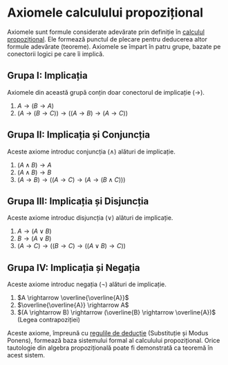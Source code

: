 # Axiomele calculului propozițional

Axiomele sunt formule considerate adevărate prin definiție în [calculul propozițional](./calculul-propozitiilor.md). Ele formează punctul de plecare pentru deducerea altor formule adevărate (teoreme). Axiomele se împart în patru grupe, bazate pe conectorii logici pe care îi implică.

## Grupa I: Implicația

Axiomele din această grupă conțin doar conectorul de implicație ($\rightarrow$).

1.  <span id="axioma-i1">$A \rightarrow (B \rightarrow A)$</span>
2.  <span id="axioma-i2">$(A \rightarrow (B \rightarrow C)) \rightarrow ((A \rightarrow B) \rightarrow (A \rightarrow C))$</span>

## Grupa II: Implicația și Conjuncția

Aceste axiome introduc conjuncția ($\land$) alături de implicație.

1.  <span id="axioma-ii1">$(A \land B) \rightarrow A$</span>
2.  <span id="axioma-ii2">$(A \land B) \rightarrow B$</span>
3.  <span id="axioma-ii3">$(A \rightarrow B) \rightarrow ((A \rightarrow C) \rightarrow (A \rightarrow (B \land C)))$</span>

## Grupa III: Implicația și Disjuncția

Aceste axiome introduc disjuncția ($\lor$) alături de implicație.

1.  <span id="axioma-iii1">$A \rightarrow (A \lor B)$</span>
2.  <span id="axioma-iii2">$B \rightarrow (A \lor B)$</span>
3.  <span id="axioma-iii3">$(A \rightarrow C) \rightarrow ((B \rightarrow C) \rightarrow ((A \lor B) \rightarrow C))$</span>

## Grupa IV: Implicația și Negația

Aceste axiome introduc negația ($\lnot$) alături de implicație.

1.  <span id="axioma-iv1">$A \rightarrow \overline{\overline{A}}$</span>
2.  <span id="axioma-iv2">$\overline{\overline{A}} \rightarrow A$</span>
3.  <span id="axioma-iv3">$(A \rightarrow B) \rightarrow (\overline{B} \rightarrow \overline{A})$</span> (Legea contrapoziției)

Aceste axiome, împreună cu [regulile de deducție](./calculul-propozitiilor.md#regulile-de-bază-de-deducție) (Substituție și Modus Ponens), formează baza sistemului formal al calculului propozițional. Orice tautologie din algebra propozițională poate fi demonstrată ca teoremă în acest sistem.
